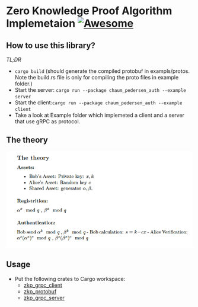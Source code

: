 
# Zero Knowledge Proof Algorithm Implemetaion  [![Awesome](https://cdn.jsdelivr.net/gh/sindresorhus/awesome@d7305f38d29fed78fa85652e3a63e154dd8e8829/media/badge.svg)](https://github.com/sindresorhus/awesome#readme)
## How to use this library?
*TL;DR*

- ```cargo build```  (should generate the compiled protobuf in exampls/protos.  Note the build.rs file is only for compiling the proto files in example folder.)
- Start the server: ```cargo run --package chaum_pedersen_auth --example server```
- Start the client:```cargo run --package chaum_pedersen_auth --example client```
- Take a look at Example folder which implemeted a client and a server that use gRPC as protocol.

## The theory
![theory.png](docs%2Ftheory.png)
## Usage
- Put the following crates to Cargo workspace:
    - [zkp_grpc_client](https://crates.io/crates/zkp_grpc_client)
    - [zkp_protobuf](https://crates.io/crates/zkp_protobuf)
    - [zkp_grpc_server](https://crates.io/crates/zkp_grpc_server)
